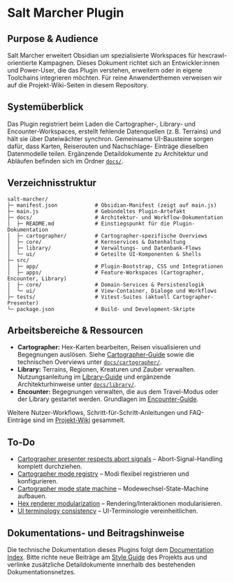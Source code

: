 # Salt Marcher Plugin

## Purpose & Audience
Salt Marcher erweitert Obsidian um spezialisierte Workspaces für hexcrawl-orientierte Kampagnen. Dieses Dokument richtet sich an
Entwickler:innen und Power-User, die das Plugin verstehen, erweitern oder in eigene Toolchains integrieren möchten. Für reine
Anwenderthemen verweisen wir auf die Projekt-Wiki-Seiten in diesem Repository.

## Systemüberblick
Das Plugin registriert beim Laden die Cartographer-, Library- und Encounter-Workspaces, erstellt fehlende Datenquellen (z. B.
Terrains) und hält sie über Dateiwächter synchron. Gemeinsame UI-Bausteine sorgen dafür, dass Karten, Reiserouten und Nachschlage-
Einträge dieselben Datenmodelle teilen. Ergänzende Detaildokumente zu Architektur und Abläufen befinden sich im Ordner
[`docs/`](docs/README.md).

## Verzeichnisstruktur
```
salt-marcher/
├─ manifest.json            # Obsidian-Manifest (zeigt auf main.js)
├─ main.js                  # Gebündeltes Plugin-Artefakt
├─ docs/                    # Architektur- und Workflow-Dokumentation
│  ├─ README.md             # Einstiegspunkt für die Plugin-Dokumentation
│  ├─ cartographer/         # Cartographer-spezifische Overviews
│  ├─ core/                 # Kernservices & Datenhaltung
│  ├─ library/              # Verwaltungs- und Datenbank-Flows
│  └─ ui/                   # Geteilte UI-Komponenten & Shells
├─ src/
│  ├─ app/                  # Plugin-Bootstrap, CSS und Integrationen
│  ├─ apps/                 # Feature-Workspaces (Cartographer, Encounter, Library)
│  ├─ core/                 # Domain-Services & Persistenzlogik
│  └─ ui/                   # View-Container, Dialoge und Workflows
├─ tests/                   # Vitest-Suites (aktuell Cartographer-Presenter)
└─ package.json             # Build- und Development-Skripte
```

## Arbeitsbereiche & Ressourcen
- **Cartographer:** Hex-Karten bearbeiten, Reisen visualisieren und Begegnungen auslösen. Siehe [Cartographer-Guide](../wiki/Cartographer.md)
  sowie die technischen Overviews unter [`docs/cartographer/`](docs/cartographer/README.md).
- **Library:** Terrains, Regionen, Kreaturen und Zauber verwalten. Nutzungsanleitung im [Library-Guide](../wiki/Library.md) und ergänzende
  Architekturhinweise unter [`docs/library/`](docs/library/README.md).
- **Encounter:** Begegnungen verwalten, die aus dem Travel-Modus oder der Library gestartet werden. Grundlagen im [Encounter-Guide](../wiki/Encounter.md).

Weitere Nutzer-Workflows, Schritt-für-Schritt-Anleitungen und FAQ-Einträge sind im [Projekt-Wiki](../wiki/README.md) gesammelt.

## To-Do
- [Cartographer presenter respects abort signals](../todo/cartographer-presenter-abort-handling.md) – Abort-Signal-Handling komplett durchziehen.
- [Cartographer mode registry](../todo/cartographer-mode-registry.md) – Modi flexibel registrieren und konfigurieren.
- [Cartographer mode state machine](../todo/cartographer-mode-state-machine.md) – Modewechsel-State-Machine aufbauen.
- [Hex renderer modularization](../todo/hex-renderer-modularization.md) – Rendering/Interaktionen modularisieren.
- [UI terminology consistency](../todo/ui-terminology-consistency.md) – UI-Terminologie vereinheitlichen.

## Dokumentations- und Beitragshinweise
Die technische Dokumentation dieses Plugins folgt dem [Documentation Index](docs/README.md). Bitte richte neue Beiträge am
[Style Guide](../docs/style-guide.md) des Projekts aus und verlinke zusätzliche Detaildokumente innerhalb des bestehenden
Dokumentationsnetzes.

